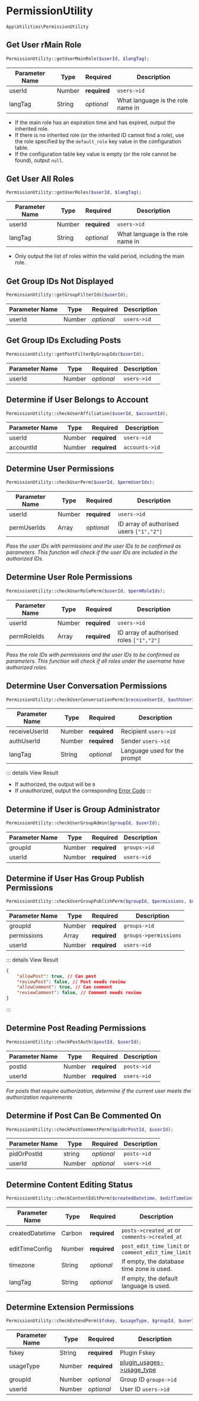 # PermissionUtility

`App\Utilities\PermissionUtility`

## Get User rMain Role

```php
PermissionUtility::getUserMainRole($userId, $langTag);
```
| Parameter Name | Type | Required | Description |
| --- | --- | --- | --- |
| userId | Number | **required** | `users->id` |
| langTag | String | *optional* | What language is the role name in |

- If the main role has an expiration time and has expired, output the inherited role.
- If there is no inherited role (or the inherited ID cannot find a role), use the role specified by the `default_role` key value in the configuration table.
- If the configuration table key value is empty (or the role cannot be found), output `null`.

## Get User All Roles

```php
PermissionUtility::getUserRoles($userId, $langTag);
```
| Parameter Name | Type | Required | Description |
| --- | --- | --- | --- |
| userId | Number | **required** | `users->id` |
| langTag | String | *optional* | What language is the role name in |

- Only output the list of roles within the valid period, including the main role.

## Get Group IDs Not Displayed

```php
PermissionUtility::getGroupFilterIds($userId);
```
| Parameter Name | Type | Required | Description |
| --- | --- | --- | --- |
| userId | Number | *optional* | `users->id` |

## Get Group IDs Excluding Posts

```php
PermissionUtility::getPostFilterByGroupIds($userId);
```
| Parameter Name | Type | Required | Description |
| --- | --- | --- | --- |
| userId | Number | *optional* | `users->id` |

## Determine if User Belongs to Account

```php
PermissionUtility::checkUserAffiliation($userId, $accountId);
```
| Parameter Name | Type | Required | Description |
| --- | --- | --- | --- |
| userId | Number | **required** | `users->id` |
| accountId | Number | **required** | `accounts->id` |

## Determine User Permissions

```php
PermissionUtility::checkUserPerm($userId, $permUserIds);
```
| Parameter Name | Type | Required | Description |
| --- | --- | --- | --- |
| userId | Number | **required** | `users->id` |
| permUserIds | Array | *optional* | ID array of authorised users `["1","2"]` |

*Pass the user IDs with permissions and the user IDs to be confirmed as parameters. This function will check if the user IDs are included in the authorized IDs.*

## Determine User Role Permissions

```php
PermissionUtility::checkUserRolePerm($userId, $permRoleIds);
```
| Parameter Name | Type | Required | Description |
| --- | --- | --- | --- |
| userId | Number | **required** | `users->id` |
| permRoleIds | Array | **required** | ID array of authorised roles `["1","2"]` |

*Pass the role IDs with permissions and the user IDs to be confirmed as parameters. This function will check if all roles under the username have authorized roles.*

## Determine User Conversation Permissions

```php
PermissionUtility::checkUserConversationPerm($receiveUserId, $authUserId, $langTag);
```
| Parameter Name | Type | Required | Description |
| --- | --- | --- | --- |
| receiveUserId | Number | **required** | Recipient `users->id` |
| authUserId | Number | **required** | Sender `users->id` |
| langTag | String | *optional* | Language used for the prompt |

::: details View Result
- If authorized, the output will be `0`
- If unauthorized, output the corresponding [Error Code](../../api/error-code.md)
:::

## Determine if User is Group Administrator

```php
PermissionUtility::checkUserGroupAdmin($groupId, $userId);
```
| Parameter Name | Type | Required | Description |
| --- | --- | --- | --- |
| groupId | Number | **required** | `groups->id` |
| userId | Number | **required** | `users->id` |

## Determine if User Has Group Publish Permissions

```php
PermissionUtility::checkUserGroupPublishPerm($groupId, $permissions, $userId);
```
| Parameter Name | Type | Required | Description |
| --- | --- | --- | --- |
| groupId | Number | **required** | `groups->id` |
| permissions | Array | **required** | `groups->permissions` |
| userId | Number | **required** | `users->id` |

::: details View Result
```json
{
    "allowPost": true, // Can post
    "reviewPost": false, // Post needs review
    "allowComment": true, // Can comment
    "reviewComment": false, // Comment needs review
}
```
:::

## Determine Post Reading Permissions

```php
PermissionUtility::checkPostAuth($postId, $userId);
```
| Parameter Name | Type | Required | Description |
| --- | --- | --- | --- |
| postId | Number | **required** | `posts->id` |
| userId | Number | **required** | `users->id` |

*For posts that require authorization, determine if the current user meets the authorization requirements*

## Determine if Post Can Be Commented On

```php
PermissionUtility::checkPostCommentPerm($pidOrPostId, $userId);
```
| Parameter Name | Type | Required | Description |
| --- | --- | --- | --- |
| pidOrPostId | string | *optional* | `posts->id` |
| userId | Number | *optional* | `users->id` |

## Determine Content Editing Status

```php
PermissionUtility::checkContentEditPerm($createdDatetime, $editTimeConfig, $timezone, $langTag);
```
| Parameter Name | Type | Required | Description |
| --- | --- | --- | --- |
| createdDatetime | Carbon | **required** | `posts->created_at` or `comments->created_at` |
| editTimeConfig | Number | **required** | `post_edit_time_limit` or `comment_edit_time_limit` |
| timezone | String | *optional* | If empty, the database time zone is used. |
| langTag | String | *optional* | If empty, the default language is used. |

## Determine Extension Permissions

```php
PermissionUtility::checkExtendPerm($fskey, $usageType, $groupId, $userId);
```
| Parameter Name | Type | Required | Description |
| --- | --- | --- | --- |
| fskey | String | **required** | Plugin Fskey |
| usageType | Number | **required** | [plugin_usages->usage_type](../../database/plugins/plugin-usages.md) |
| groupId | Number | *optional* | Group ID `groups->id` |
| userId | Number | *optional* | User ID `users->id` |
